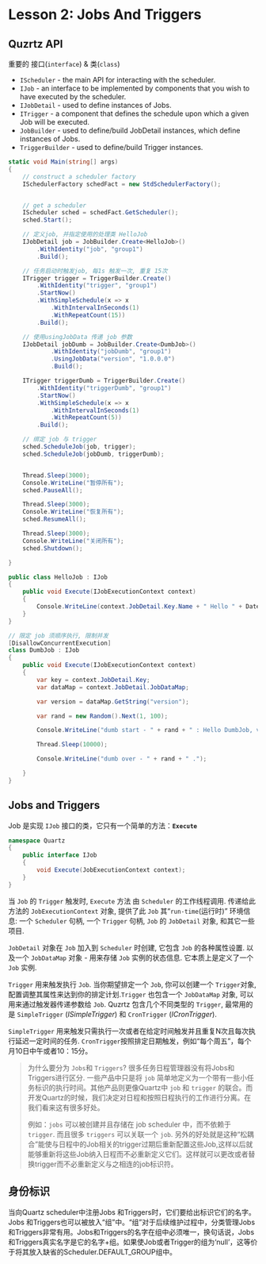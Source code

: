 # Lesson 2: Jobs And Triggers

## Quzrtz API

重要的 接口(`interface`) & 类(`class`)

- `IScheduler` - the main API for interacting with the scheduler.
- `IJob` - an interface to be implemented by components that you wish to have executed by the scheduler.
- `IJobDetail` - used to define instances of Jobs.
- `ITrigger` - a component that defines the schedule upon which a given Job will be executed.
- `JobBuilder` - used to define/build JobDetail instances, which define instances of Jobs.
- `TriggerBuilder` - used to define/build Trigger instances.

```csharp
static void Main(string[] args)
{
    // construct a scheduler factory
    ISchedulerFactory schedFact = new StdSchedulerFactory();


    // get a scheduler
    IScheduler sched = schedFact.GetScheduler();
    sched.Start();

    // 定义job, 并指定使用的处理类 HelloJob
    IJobDetail job = JobBuilder.Create<HelloJob>()
        .WithIdentity("job", "group1")
        .Build();

    // 任务启动时触发job, 每1s 触发一次, 重复 15次
    ITrigger trigger = TriggerBuilder.Create()
        .WithIdentity("trigger", "group1")
        .StartNow()
        .WithSimpleSchedule(x => x
            .WithIntervalInSeconds(1)
            .WithRepeatCount(15))
        .Build();

    // 使用usingJobData 传递 job 参数
    IJobDetail jobDumb = JobBuilder.Create<DumbJob>()
            .WithIdentity("jobDumb", "group1")
            .UsingJobData("version", "1.0.0.0")
            .Build();

    ITrigger triggerDumb = TriggerBuilder.Create()
        .WithIdentity("triggerDumb", "group1")
        .StartNow()
        .WithSimpleSchedule(x => x
            .WithIntervalInSeconds(1)
            .WithRepeatCount(5))
        .Build();

    // 绑定 job 与 trigger
    sched.ScheduleJob(job, trigger);
    sched.ScheduleJob(jobDumb, triggerDumb);


    Thread.Sleep(3000);
    Console.WriteLine("暂停所有");
    sched.PauseAll();

    Thread.Sleep(3000);
    Console.WriteLine("恢复所有");
    sched.ResumeAll();

    Thread.Sleep(3000);
    Console.WriteLine("关闭所有");
    sched.Shutdown();

}

```

```csharp
public class HelloJob : IJob
{
    public void Execute(IJobExecutionContext context)
    {
        Console.WriteLine(context.JobDetail.Key.Name + " Hello " + DateTime.Now.ToString());
    }
}
```

```csharp
// 限定 job 须顺序执行, 限制并发
[DisallowConcurrentExecution]
class DumbJob : IJob
{
    public void Execute(IJobExecutionContext context)
    {
        var key = context.JobDetail.Key;
        var dataMap = context.JobDetail.JobDataMap;

        var version = dataMap.GetString("version");

        var rand = new Random().Next(1, 100);

        Console.WriteLine("dumb start - " + rand + " : Hello DumbJob, version : " + version);

        Thread.Sleep(10000);

        Console.WriteLine("dumb over - " + rand + " .");

    }
}
```

## Jobs and Triggers

Job 是实现 `IJob` 接口的类，它只有一个简单的方法：**`Execute`**

```csharp
namespace Quartz
{
    public interface IJob
    {
        void Execute(JobExecutionContext context);
    }
}
```

当 `Job` 的 `Trigger` 触发时, `Execute` 方法 由 `Scheduler` 的工作线程调用. 传递给此方法的 `JobExecutionContext` 对象, 提供了此 `Job` 其“`run-time`(运行时)” 环境信息:  一个 `Scheduler` 句柄, 一个 `Trigger` 句柄, `Job` 的 `JobDetail` 对象, 和其它一些项目.

`JobDetail` 对象在 `Job` 加入到 `Scheduler` 时创建, 它包含 `Job` 的各种属性设置. 以及一个 `JobDataMap` 对象 - 用来存储 `Job` 实例的状态信息. 它本质上是定义了一个 `Job` 实例.

`Trigger` 用来触发执行 `Job`. 当你期望排定一个 `Job`, 你可以创建一个 `Trigger`对象, 配置调整其属性来达到你的排定计划.`Trigger` 也包含一个 `JobDataMap` 对象, 可以用来通过触发器传递参数给 `Job`. 
Quzrtz 包含几个不同类型的 `Trigger`, 最常用的是 `SimpleTrigger` (*ISimpleTrigger*) 和 `CronTrigger` (*ICronTrigger*).

`SimpleTrigger` 用来触发只需执行一次或者在给定时间触发并且重复N次且每次执行延迟一定时间的任务. `CronTrigger`按照排定日期触发，例如“每个周五”，每个月10日中午或者10：15分。

> 为什么要分为 `Jobs`和 `Triggers`? 很多任务日程管理器没有将Jobs和Triggers进行区分. 一些产品中只是将 `job` 简单地定义为一个带有一些小任务标识的执行时间。其他产品则更像Quartz中 `job` 和 `trigger` 的联合。而开发Quartz的时候，我们决定对日程和按照日程执行的工作进行分离。在我们看来这有很多好处。
> 
> 例如：`jobs` 可以被创建并且存储在 job scheduler 中，而不依赖于 `trigger`. 而且很多 `triggers` 可以关联一个 `job`. 另外的好处就是这种“松耦合”能使与日程中的Job相关的trigger过期后重新配置这些Job,这样以后就能够重新将这些Job纳入日程而不必重新定义它们。这样就可以更改或者替换trigger而不必重新定义与之相连的job标识符。

## 身份标识

当向Quartz scheduler中注册Jobs 和Triggers时，它们要给出标识它们的名字。Jobs 和Triggers也可以被放入“组”中。“组”对于后续维护过程中，分类管理Jobs和Triggers非常有用。Jobs和Triggers的名字在组中必须唯一，换句话说，Jobs和Triggers真实名字是它的名字+组。如果使Job或者Trigger的组为‘null’，这等价于将其放入缺省的Scheduler.DEFAULT_GROUP组中。